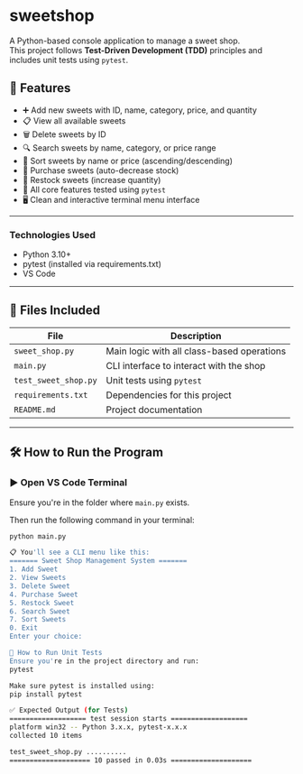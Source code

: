 # sweetshop
 
A Python-based console application to manage a sweet shop.  
This project follows **Test-Driven Development (TDD)** principles and includes unit tests using `pytest`.

## 🚀 Features

- ➕ Add new sweets with ID, name, category, price, and quantity
- 📋 View all available sweets
- 🗑️ Delete sweets by ID
- 🔍 Search sweets by name, category, or price range
- 🧮 Sort sweets by name or price (ascending/descending)
- 🛒 Purchase sweets (auto-decrease stock)
- 🔁 Restock sweets (increase quantity)
- 🧪 All core features tested using `pytest`
- 🖥️ Clean and interactive terminal menu interface

---
### Technologies Used
- Python 3.10+
- pytest (installed via requirements.txt)
- VS Code

---

## 📁 Files Included

| File              | Description                                |
|-------------------|--------------------------------------------|
| `sweet_shop.py`   | Main logic with all class-based operations |
| `main.py`         | CLI interface to interact with the shop    |
| `test_sweet_shop.py` | Unit tests using `pytest`               |
| `requirements.txt`| Dependencies for this project              |
| `README.md`       | Project documentation                      |

---

## 🛠️ How to Run the Program

### ▶️ Open VS Code Terminal

Ensure you're in the folder where `main.py` exists.

Then run the following command in your terminal:

```bash
python main.py

📋 You'll see a CLI menu like this:
======= Sweet Shop Management System =======
1. Add Sweet
2. View Sweets
3. Delete Sweet
4. Purchase Sweet
5. Restock Sweet
6. Search Sweet
7. Sort Sweets
0. Exit
Enter your choice:

🧪 How to Run Unit Tests
Ensure you're in the project directory and run:
pytest

Make sure pytest is installed using:
pip install pytest

✅ Expected Output (for Tests)
=================== test session starts ===================
platform win32 -- Python 3.x.x, pytest-x.x.x
collected 10 items

test_sweet_shop.py ..........
==================== 10 passed in 0.03s ====================
